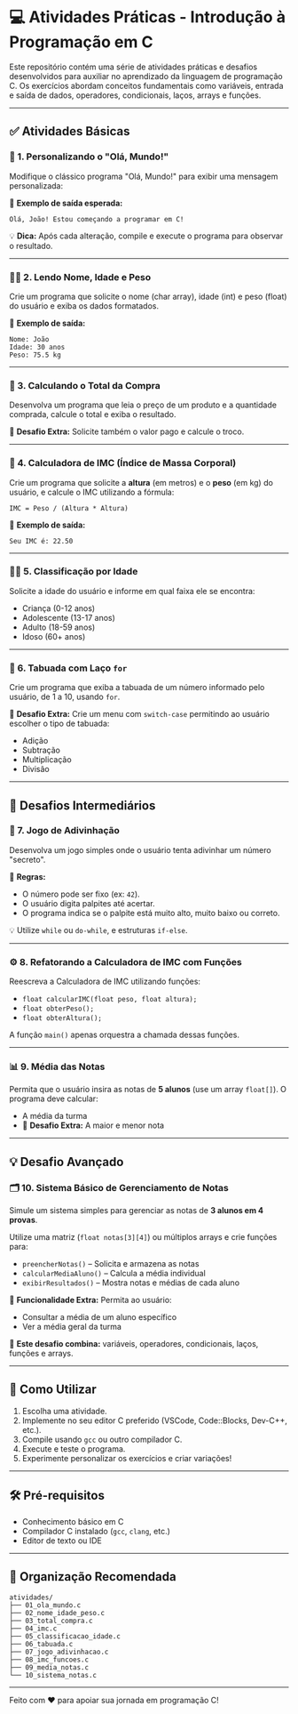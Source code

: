 # 💻 Atividades Práticas - Introdução à Programação em C

Este repositório contém uma série de atividades práticas e desafios desenvolvidos para auxiliar no aprendizado da linguagem de programação C. Os exercícios abordam conceitos fundamentais como variáveis, entrada e saída de dados, operadores, condicionais, laços, arrays e funções.

---

## ✅ Atividades Básicas

### 📝 1. Personalizando o "Olá, Mundo!"
Modifique o clássico programa "Olá, Mundo!" para exibir uma mensagem personalizada:

📌 **Exemplo de saída esperada:**
```
Olá, João! Estou começando a programar em C!
```

💡 **Dica:** Após cada alteração, compile e execute o programa para observar o resultado.

---

### 🧑‍💻 2. Lendo Nome, Idade e Peso
Crie um programa que solicite o nome (char array), idade (int) e peso (float) do usuário e exiba os dados formatados.

📌 **Exemplo de saída:**
```
Nome: João
Idade: 30 anos
Peso: 75.5 kg 
```

---

### 🛒 3. Calculando o Total da Compra
Desenvolva um programa que leia o preço de um produto e a quantidade comprada, calcule o total e exiba o resultado.

📌 **Desafio Extra:** Solicite também o valor pago e calcule o troco.

---

### 🧮 4. Calculadora de IMC (Índice de Massa Corporal)
Crie um programa que solicite a **altura** (em metros) e o **peso** (em kg) do usuário, e calcule o IMC utilizando a fórmula:

```
IMC = Peso / (Altura * Altura)
```

📌 **Exemplo de saída:**
```
Seu IMC é: 22.50
```

---

### 👶👵 5. Classificação por Idade
Solicite a idade do usuário e informe em qual faixa ele se encontra:

- Criança (0-12 anos)
- Adolescente (13-17 anos)
- Adulto (18-59 anos)
- Idoso (60+ anos)

---

### 🔢 6. Tabuada com Laço `for`
Crie um programa que exiba a tabuada de um número informado pelo usuário, de 1 a 10, usando `for`.

📌 **Desafio Extra:** Crie um menu com `switch-case` permitindo ao usuário escolher o tipo de tabuada:
- Adição
- Subtração
- Multiplicação
- Divisão

---

## 🎯 Desafios Intermediários

### 🎲 7. Jogo de Adivinhação
Desenvolva um jogo simples onde o usuário tenta adivinhar um número "secreto".

📌 **Regras:**
- O número pode ser fixo (ex: `42`).
- O usuário digita palpites até acertar.
- O programa indica se o palpite está muito alto, muito baixo ou correto.

💡 Utilize `while` ou `do-while`, e estruturas `if-else`.

---

### ⚙️ 8. Refatorando a Calculadora de IMC com Funções
Reescreva a Calculadora de IMC utilizando funções:

- `float calcularIMC(float peso, float altura);`
- `float obterPeso();`
- `float obterAltura();`

A função `main()` apenas orquestra a chamada dessas funções.

---

### 📊 9. Média das Notas
Permita que o usuário insira as notas de **5 alunos** (use um array `float[]`). O programa deve calcular:

- A média da turma
- 📌 **Desafio Extra:** A maior e menor nota

---

## 💡 Desafio Avançado

### 🗂️ 10. Sistema Básico de Gerenciamento de Notas
Simule um sistema simples para gerenciar as notas de **3 alunos em 4 provas**.

Utilize uma matriz (`float notas[3][4]`) ou múltiplos arrays e crie funções para:

- `preencherNotas()` – Solicita e armazena as notas
- `calcularMediaAluno()` – Calcula a média individual
- `exibirResultados()` – Mostra notas e médias de cada aluno

📌 **Funcionalidade Extra:**
Permita ao usuário:
- Consultar a média de um aluno específico
- Ver a média geral da turma

🧠 **Este desafio combina:** variáveis, operadores, condicionais, laços, funções e arrays.

---

## 🚀 Como Utilizar

1. Escolha uma atividade.
2. Implemente no seu editor C preferido (VSCode, Code::Blocks, Dev-C++, etc.).
3. Compile usando `gcc` ou outro compilador C.
4. Execute e teste o programa.
5. Experimente personalizar os exercícios e criar variações!

---

## 🛠️ Pré-requisitos

- Conhecimento básico em C
- Compilador C instalado (`gcc`, `clang`, etc.)
- Editor de texto ou IDE

---

## 📂 Organização Recomendada

```
atividades/
├── 01_ola_mundo.c
├── 02_nome_idade_peso.c
├── 03_total_compra.c
├── 04_imc.c
├── 05_classificacao_idade.c
├── 06_tabuada.c
├── 07_jogo_adivinhacao.c
├── 08_imc_funcoes.c
├── 09_media_notas.c
└── 10_sistema_notas.c
```

---

Feito com ❤️ para apoiar sua jornada em programação C!
```